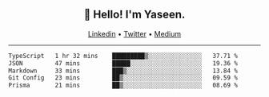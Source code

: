 <h2 align="center">👋 Hello! I'm Yaseen.</h2>
<p align="center">
  <a href="https://www.linkedin.com/in/yaseenkc/">Linkedin</a> •
  <a href="https://twitter.com/yaseeenkc">Twitter</a> •
  <a href="https://medium.com/@yaseen-kc">Medium</a>
</p>


<!--- 🔭 I’m currently working at []() as an  -->
<!--- - 💬 Ask me about **Javascript, React and Git** -->
<!--- - 📫 How to reach me: [@kc.yaseen](https://instagram.com/kc.yaseen) on Instagram -->
<!--- - ⚡ Fun fact: Big Fan of the :zap: emoji -->

-------

<!--START_SECTION:waka-->

```txt
TypeScript   1 hr 32 mins    █████████▒░░░░░░░░░░░░░░░   37.71 %
JSON         47 mins         █████░░░░░░░░░░░░░░░░░░░░   19.36 %
Markdown     33 mins         ███▒░░░░░░░░░░░░░░░░░░░░░   13.84 %
Git Config   23 mins         ██▒░░░░░░░░░░░░░░░░░░░░░░   09.59 %
Prisma       21 mins         ██▒░░░░░░░░░░░░░░░░░░░░░░   08.69 %
```

<!--END_SECTION:waka-->
